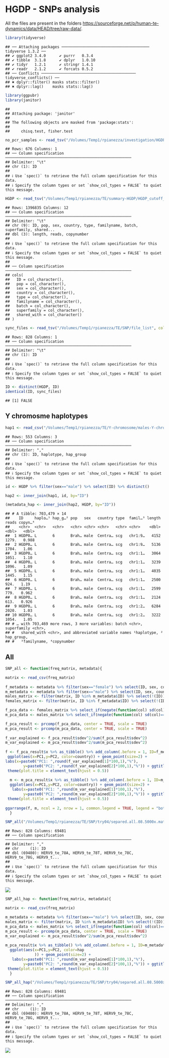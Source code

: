 HGDP - SNPs analysis
================

All the files are present in the folders
<https://sourceforge.net/p/human-te-dynamics/data/HEAD/tree/raw-data/>.

``` r
library(tidyverse)
```

    ## ── Attaching packages ─────────────────────────────────────── tidyverse 1.3.2 ──
    ## ✔ ggplot2 3.4.0      ✔ purrr   0.3.4 
    ## ✔ tibble  3.1.8      ✔ dplyr   1.0.10
    ## ✔ tidyr   1.2.1      ✔ stringr 1.4.1 
    ## ✔ readr   2.1.2      ✔ forcats 0.5.2 
    ## ── Conflicts ────────────────────────────────────────── tidyverse_conflicts() ──
    ## ✖ dplyr::filter() masks stats::filter()
    ## ✖ dplyr::lag()    masks stats::lag()

``` r
library(ggpubr)
library(janitor)
```

    ## 
    ## Attaching package: 'janitor'
    ## 
    ## The following objects are masked from 'package:stats':
    ## 
    ##     chisq.test, fisher.test

``` r
no_pcr_samples <- read_tsv("/Volumes/Temp1/rpianezza/investigation/HGDP-no-PCR/HGDP-only-pcr-free-samples.tsv", col_names = ("ID"))
```

    ## Rows: 676 Columns: 1
    ## ── Column specification ────────────────────────────────────────────────────────
    ## Delimiter: "\t"
    ## chr (1): ID
    ## 
    ## ℹ Use `spec()` to retrieve the full column specification for this data.
    ## ℹ Specify the column types or set `show_col_types = FALSE` to quiet this message.

``` r
HGDP <- read_tsv("/Volumes/Temp1/rpianezza/TE/summary-HGDP/HGDP_cutoff_classified.tsv", col_names = c( "ID","pop","sex","country","type","familyname","length","reads","copynumber","batch", "superfamily", "shared_with"), skip=1) %>% mutate(country = recode(country, "Oceania_(SGDP),Oceania"="Oceania")) %>% type_convert() %>% filter(ID %in% no_pcr_samples$ID)
```

    ## Rows: 1396835 Columns: 12
    ## ── Column specification ────────────────────────────────────────────────────────
    ## Delimiter: "\t"
    ## chr (9): ID, pop, sex, country, type, familyname, batch, superfamily, shared...
    ## dbl (3): length, reads, copynumber
    ## 
    ## ℹ Use `spec()` to retrieve the full column specification for this data.
    ## ℹ Specify the column types or set `show_col_types = FALSE` to quiet this message.
    ## 
    ## ── Column specification ────────────────────────────────────────────────────────
    ## cols(
    ##   ID = col_character(),
    ##   pop = col_character(),
    ##   sex = col_character(),
    ##   country = col_character(),
    ##   type = col_character(),
    ##   familyname = col_character(),
    ##   batch = col_character(),
    ##   superfamily = col_character(),
    ##   shared_with = col_character()
    ## )

``` r
sync_files <- read_tsv("/Volumes/Temp1/rpianezza/TE/SNP/file_list", col_names = "ID") %>% separate(ID, into = c("ID", "desc"), sep="-") %>% select(ID) %>% distinct(ID)
```

    ## Rows: 828 Columns: 1
    ## ── Column specification ────────────────────────────────────────────────────────
    ## Delimiter: "\t"
    ## chr (1): ID
    ## 
    ## ℹ Use `spec()` to retrieve the full column specification for this data.
    ## ℹ Specify the column types or set `show_col_types = FALSE` to quiet this message.

``` r
ID <- distinct(HGDP, ID)
identical(ID, sync_files)
```

    ## [1] FALSE

## Y chromosme haplotypes

``` r
hap1 <- read_csv("/Volumes/Temp1/rpianezza/TE/Y-chromosome/males-Y-chromosome.txt")
```

    ## Rows: 553 Columns: 3
    ## ── Column specification ────────────────────────────────────────────────────────
    ## Delimiter: ","
    ## chr (3): ID, haplotype, hap_group
    ## 
    ## ℹ Use `spec()` to retrieve the full column specification for this data.
    ## ℹ Specify the column types or set `show_col_types = FALSE` to quiet this message.

``` r
id <- HGDP %>% filter(sex=="male") %>% select(ID) %>% distinct()

hap2 <- inner_join(hap1, id, by="ID")

(metadata_hap <- inner_join(hap2, HGDP, by="ID"))
```

    ## # A tibble: 703,479 × 14
    ##    ID     haplo…¹ hap_g…² pop   sex   country type  famil…³ length reads copyn…⁴
    ##    <chr>  <chr>   <chr>   <chr> <chr> <chr>   <chr> <chr>    <dbl> <dbl>   <dbl>
    ##  1 HGDP0… L       6       Brah… male  Centra… scg   chr1:9…   4152 1279.   0.988
    ##  2 HGDP0… L       6       Brah… male  Centra… scg   chr1:9…   5136 1704.   1.06 
    ##  3 HGDP0… L       6       Brah… male  Centra… scg   chr1:1…   3064 1051.   1.10 
    ##  4 HGDP0… L       6       Brah… male  Centra… scg   chr1:1…   3239 1096.   1.09 
    ##  5 HGDP0… L       6       Brah… male  Centra… scg   chr1:1…   4035 1445.   1.15 
    ##  6 HGDP0… L       6       Brah… male  Centra… scg   chr1:1…   2500  924.   1.19 
    ##  7 HGDP0… L       6       Brah… male  Centra… scg   chr1:1…   2599  779.   0.962
    ##  8 HGDP0… L       6       Brah… male  Centra… scg   chr1:1…   2124  613.   0.926
    ##  9 HGDP0… L       6       Brah… male  Centra… scg   chr1:2…   6284 2020.   1.03 
    ## 10 HGDP0… L       6       Brah… male  Centra… scg   chr1:2…   3222 1054.   1.05 
    ## # … with 703,469 more rows, 3 more variables: batch <chr>, superfamily <chr>,
    ## #   shared_with <chr>, and abbreviated variable names ¹​haplotype, ²​hap_group,
    ## #   ³​familyname, ⁴​copynumber

## All

``` r
SNP_all <- function(freq_matrix, metadata){

matrix <- read_csv(freq_matrix)
  
f_metadata <- metadata %>% filter(sex=="female") %>% select(ID, sex, country, pop) %>% distinct()
m_metadata <- metadata %>% filter(sex=="male") %>% select(ID, sex, country, pop) %>% distinct()
males_matrix <- filter(matrix, ID %in% m_metadata$ID) %>% select(!(ID))
females_matrix <- filter(matrix, ID %in% f_metadata$ID) %>% select(!(ID))

f_pca_data <- females_matrix %>% select_if(negate(function(col) sd(col)==0))
m_pca_data <- males_matrix %>% select_if(negate(function(col) sd(col)==0))

f_pca_result <- prcomp(f_pca_data, center = TRUE, scale = TRUE)
m_pca_result <- prcomp(m_pca_data, center = TRUE, scale = TRUE)
  
f_var_explained <- f_pca_result$sdev^2/sum(f_pca_result$sdev^2)
m_var_explained <- m_pca_result$sdev^2/sum(m_pca_result$sdev^2)
   
f <- f_pca_result$x %>% as_tibble() %>% add_column(.before = 1, ID=f_metadata$ID, sex=f_metadata$sex, pop=f_metadata$pop, country=f_metadata$country) %>% as.data.frame() %>%
 ggplot(aes(x=PC1,y=PC2, color=country)) + geom_point(size=2) +
labs(x=paste0("PC1: ",round(f_var_explained[1]*100,1),"%"),
        y=paste0("PC2: ",round(f_var_explained[2]*100,1),"%")) + ggtitle("All the repetitive sequences - females") +
 theme(plot.title = element_text(hjust = 0.5))
   
  m <- m_pca_result$x %>% as_tibble() %>% add_column(.before = 1, ID=m_metadata$ID, sex=m_metadata$sex, pop=m_metadata$pop, country=m_metadata$country) %>% as.data.frame() %>%
  ggplot(aes(x=PC1,y=PC2, color=country)) + geom_point(size=2) +
   labs(x=paste0("PC1: ",round(m_var_explained[1]*100,1),"%"),
        y=paste0("PC2: ",round(m_var_explained[2]*100,1),"%")) + ggtitle("All the repetitive sequences - males") +
 theme(plot.title = element_text(hjust = 0.5))
 
ggarrange(f, m, ncol = 2, nrow = 1, common.legend = TRUE, legend = "bottom", align = "hv", font.label = list(size = 10, color = "black", face = "bold", family = NULL, position = "top"))
  }
```

``` r
SNP_all("/Volumes/Temp1/rpianezza/TE/SNP/try04/separed.all.08.5000x.matrix.tsv", HGDP)
```

    ## Rows: 828 Columns: 69481
    ## ── Column specification ────────────────────────────────────────────────────────
    ## Delimiter: ","
    ## chr     (1): ID
    ## dbl (69480): HERV9_te_78A, HERV9_te_78T, HERV9_te_78C, HERV9_te_78G, HERV9_t...
    ## 
    ## ℹ Use `spec()` to retrieve the full column specification for this data.
    ## ℹ Specify the column types or set `show_col_types = FALSE` to quiet this message.

![](06_HGDP_SNP_files/figure-gfm/all-1.png)<!-- -->

``` r
SNP_all_hap <- function(freq_matrix, metadata){

matrix <- read_csv(freq_matrix)

m_metadata <- metadata %>% filter(sex=="male") %>% select(ID, sex, country, pop, haplotype) %>% distinct()
males_matrix <- filter(matrix, ID %in% m_metadata$ID) %>% select(!(ID))
m_pca_data <- males_matrix %>% select_if(negate(function(col) sd(col)==0))
m_pca_result <- prcomp(m_pca_data, center = TRUE, scale = TRUE)
m_var_explained <- m_pca_result$sdev^2/sum(m_pca_result$sdev^2)
   
m_pca_result$x %>% as_tibble() %>% add_column(.before = 1, ID=m_metadata$ID, sex=m_metadata$sex, pop=m_metadata$pop, country=m_metadata$country, hap=m_metadata$haplotype) %>% as.data.frame() %>%
  ggplot(aes(x=PC1,y=PC2, color=hap
             )) + geom_point(size=2) +
   labs(x=paste0("PC1: ",round(m_var_explained[1]*100,1),"%"),
        y=paste0("PC2: ",round(m_var_explained[2]*100,1),"%")) + ggtitle("All the repetitive sequences - males") +
 theme(plot.title = element_text(hjust = 0.5))
  }
```

``` r
SNP_all_hap("/Volumes/Temp1/rpianezza/TE/SNP/try04/separed.all.08.5000x.matrix.tsv", metadata_hap)
```

    ## Rows: 828 Columns: 69481
    ## ── Column specification ────────────────────────────────────────────────────────
    ## Delimiter: ","
    ## chr     (1): ID
    ## dbl (69480): HERV9_te_78A, HERV9_te_78T, HERV9_te_78C, HERV9_te_78G, HERV9_t...
    ## 
    ## ℹ Use `spec()` to retrieve the full column specification for this data.
    ## ℹ Specify the column types or set `show_col_types = FALSE` to quiet this message.

![](06_HGDP_SNP_files/figure-gfm/all-hap-1.png)<!-- -->
